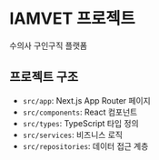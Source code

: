 # IAMVET 프로젝트

수의사 구인구직 플랫폼

## 프로젝트 구조

- `src/app`: Next.js App Router 페이지
- `src/components`: React 컴포넌트
- `src/types`: TypeScript 타입 정의
- `src/services`: 비즈니스 로직
- `src/repositories`: 데이터 접근 계층
